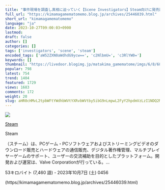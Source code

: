 ```yaml
---
title: "事件現場を調査し真相に迫っていく【Scene Investigators】Steam向けに発売開始。鋭い知覚や知恵なども重要なミステリーパズル "
full_url: "https://kimamagamematomemo.blog.jp/archives/25446039.html"
short_url: "kimamagamematomemo"
language: "ja"
date: 2023-10-27T09:00:03+0900
lastmod: 
draft: false
author: []
categories: []
tags: ['investigators', 'scene', 'steam']
encoded_tags: ['aW52ZXN0aWdhdG9ycw==', 'c2NlbmU=', 'c3RlYW0=']
keywords: []
thumbnail: "https://livedoor.blogimg.jp/matakima_gamematome/imgs/6/8/68c60d28-s.jpg"
popular: 798
latest: 754
trend: 1404
featured: 1729
views: 1683
comments: 172
weight: 20
slug: aHR0cHMvL2tpbWFtYWdhbWVtYXRvbWVtby5ibG9nLmpwL2FyY2hpdmVzLzI1NDQ2MDM5Lmh0bWw=
---
```


![](https://livedoor.blogimg.jp/matakima_gamematome/imgs/6/8/68c60d28-s.jpg)

<div><a title='Steam' href='https//ja.wikipedia.org/wiki/Steam' target='_blank'><p>Steam</p></a> <p class='searchresult'><p>Steam</p>（スチーム）は、PCゲーム・PCソフトウェアおよびストリーミングビデオのダウンロード販売とハードウェアの通信販売、デジタル著作権管理、マルチプレイヤーゲームのサポート、ユーザーの交流補助を目的としたプラットフォーム。開発および運営は、Valve Corporationが行っている。…</p> <p class='mw-search-result-data'>53キロバイト (7,460 語) - 2023年10月7日 (土) 0456</p></div>

(https//kimamagamematomemo.blog.jp/archives/25446039.html)
